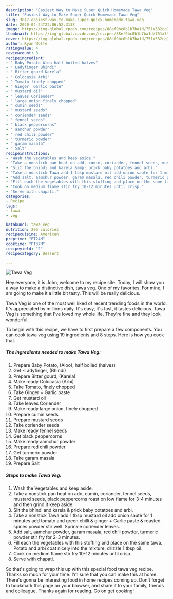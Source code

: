 ```yaml
---
description: "Easiest Way to Make Super Quick Homemade Tawa Veg"
title: "Easiest Way to Make Super Quick Homemade Tawa Veg"
slug: 3817-easiest-way-to-make-super-quick-homemade-tawa-veg
date: 2020-04-24T22:06:52.313Z
image: https://img-global.cpcdn.com/recipes/88ef9bc0b1b7ba1d/751x532cq70/tawa-veg-recipe-main-photo.jpg
thumbnail: https://img-global.cpcdn.com/recipes/88ef9bc0b1b7ba1d/751x532cq70/tawa-veg-recipe-main-photo.jpg
cover: https://img-global.cpcdn.com/recipes/88ef9bc0b1b7ba1d/751x532cq70/tawa-veg-recipe-main-photo.jpg
author: Ryan Wolfe
ratingvalue: 4
reviewcount: 8
recipeingredient:
- " Baby Potato Aloo half boiled halves"
- " Ladyfinger Bhindi"
- " Bitter gourd Karela"
- " Colocasia Arbi"
- " Tomato finely chopped"
- " Ginger  Garlic paste"
- " mustard oil"
- " leaves Coriender"
- " large onion finely chopped"
- " cumin seeds"
- " mustard seeds"
- " coriender seeds"
- " fennel seeds"
- " black peppercorns"
- " aamchur powder"
- " red chili powder"
- " turmeric powder"
- " garam masala"
- " Salt"
recipeinstructions:
- "Wash the Vegetables and keep aside."
- "Take a nonstick pan heat on add, cumin, coriander, fennel seeds, mustard seeds, black peppercorns roast on low flame for 3-4 minutes and then grind it keep aside."
- "Slit the bhindi and karela &amp; prick baby potatoes and arbi."
- "Take a nonstick Tawa add 1 tbsp mustard oil add onion saute for 1 minutes add tomato and green chilli &amp; ginger + Garlic paste &amp; roasted spices powder stir well. Sprinkle coriender leaves."
- "Add salt, aamchur powder, garam masala, red chili powder, turmeric powder stir fry for 2-3 minutes."
- "Fill each the vegetables with this stuffing and place on the same tawa. Potato and arbi coat nicely into the mixture, drizzle 1 tbsp oil."
- "Cook on medium flame stir fry 10-12 minutes until crisp."
- "Serve with chapati."
categories:
- Recipe
tags:
- tawa
- veg

katakunci: tawa veg 
nutrition: 296 calories
recipecuisine: American
preptime: "PT24M"
cooktime: "PT37M"
recipeyield: "2"
recipecategory: Dessert

---
```



![Tawa Veg](https://img-global.cpcdn.com/recipes/88ef9bc0b1b7ba1d/751x532cq70/tawa-veg-recipe-main-photo.jpg)

Hey everyone, it is John, welcome to my recipe site. Today, I will show you a way to make a distinctive dish, tawa veg. One of my favorites. For mine, I am going to make it a little bit tasty. This will be really delicious.



Tawa Veg is one of the most well liked of recent trending foods in the world. It's appreciated by millions daily. It's easy, it's fast, it tastes delicious. Tawa Veg is something that I've loved my whole life. They're fine and they look wonderful.


To begin with this recipe, we have to first prepare a few components. You can cook tawa veg using 19 ingredients and 8 steps. Here is how you cook that.

<!--inarticleads1-->

##### The ingredients needed to make Tawa Veg:

1. Prepare  Baby Potato, (Aloo), half boiled (halves)
1. Get  -Ladyfinger, (Bhindi)
1. Prepare  Bitter gourd, (Karela)
1. Make ready  Colocasia (Arbi)
1. Take  Tomato, finely chopped
1. Take  Ginger + Garlic paste
1. Get  mustard oil
1. Take  leaves Coriender
1. Make ready  large onion, finely chopped
1. Prepare  cumin seeds
1. Prepare  mustard seeds
1. Take  coriender seeds
1. Make ready  fennel seeds
1. Get  black peppercorns
1. Make ready  aamchur powder
1. Prepare  red chili powder
1. Get  turmeric powder
1. Take  garam masala
1. Prepare  Salt




<!--inarticleads2-->

##### Steps to make Tawa Veg:

1. Wash the Vegetables and keep aside.
1. Take a nonstick pan heat on add, cumin, coriander, fennel seeds, mustard seeds, black peppercorns roast on low flame for 3-4 minutes and then grind it keep aside.
1. Slit the bhindi and karela &amp; prick baby potatoes and arbi.
1. Take a nonstick Tawa add 1 tbsp mustard oil add onion saute for 1 minutes add tomato and green chilli &amp; ginger + Garlic paste &amp; roasted spices powder stir well. Sprinkle coriender leaves.
1. Add salt, aamchur powder, garam masala, red chili powder, turmeric powder stir fry for 2-3 minutes.
1. Fill each the vegetables with this stuffing and place on the same tawa. Potato and arbi coat nicely into the mixture, drizzle 1 tbsp oil.
1. Cook on medium flame stir fry 10-12 minutes until crisp.
1. Serve with chapati.




So that's going to wrap this up with this special food tawa veg recipe. Thanks so much for your time. I'm sure that you can make this at home. There's gonna be interesting food in home recipes coming up. Don't forget to bookmark this page on your browser, and share it to your family, friends and colleague. Thanks again for reading. Go on get cooking!
